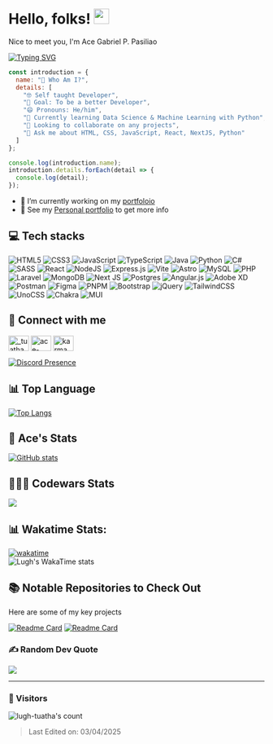# Hello, folks! <img src="https://raw.githubusercontent.com/MartinHeinz/MartinHeinz/master/wave.gif" width="30px" height="30px">

Nice to meet you, I'm Ace Gabriel P. Pasiliao

[![Typing SVG](https://readme-typing-svg.herokuapp.com?color=%2349F707&lines=I'm+Ace+Gabriel%2C+20+years+old;Fullstack+Web+Developer)](https://git.io/typing-svg)

```js
const introduction = {
  name: "🤠 Who Am I?",
  details: [
    "🤓 Self taught Developer",
    "🎯 Goal: To be a better Developer",
    "😄 Pronouns: He/him",
    "🌱 Currently learning Data Science & Machine Learning with Python",
    "👯 Looking to collaborate on any projects",
    "💬 Ask me about HTML, CSS, JavaScript, React, NextJS, Python"
  ]
};

console.log(introduction.name);
introduction.details.forEach(detail => {
  console.log(detail);
});
```

- 🔭 I’m currently working on my [portfoloio](https://github.com/lugh-tuatha/AP-portfolio)
- 👀 See my [Personal portfolio](https://ace-portfolio.vercel.app) to get more info

## 💻 Tech stacks
![HTML5](https://img.shields.io/badge/html5-%23E34F26.svg?style=for-the-badge&logo=html5&logoColor=white) ![CSS3](https://img.shields.io/badge/css3-%231572B6.svg?style=for-the-badge&logo=css3&logoColor=white) ![JavaScript](https://img.shields.io/badge/javascript-%23323330.svg?style=for-the-badge&logo=javascript&logoColor=%23F7DF1E) ![TypeScript](https://img.shields.io/badge/typescript-%23007ACC.svg?style=for-the-badge&logo=typescript&logoColor=white) ![Java](https://img.shields.io/badge/java-%23ED8B00.svg?style=for-the-badge&logo=java&logoColor=white) ![Python](https://img.shields.io/badge/python-3670A0?style=for-the-badge&logo=python&logoColor=ffdd54) ![C#](https://img.shields.io/badge/c%23-%23239120.svg?style=for-the-badge&logo=csharp&logoColor=white) ![SASS](https://img.shields.io/badge/SASS-hotpink.svg?style=for-the-badge&logo=SASS&logoColor=white) ![React](https://img.shields.io/badge/react-%2320232a.svg?style=for-the-badge&logo=react&logoColor=%2361DAFB) ![NodeJS](https://img.shields.io/badge/node.js-6DA55F?style=for-the-badge&logo=node.js&logoColor=white) ![Express.js](https://img.shields.io/badge/express.js-%23404d59.svg?style=for-the-badge&logo=express&logoColor=%2361DAFB) ![Vite](https://img.shields.io/badge/vite-%23646CFF.svg?style=for-the-badge&logo=vite&logoColor=white) ![Astro](https://img.shields.io/badge/astro-%232C2052.svg?style=for-the-badge&logo=astro&logoColor=white) ![MySQL](https://img.shields.io/badge/mysql-%2300f.svg?style=for-the-badge&logo=mysql&logoColor=white) ![PHP](https://img.shields.io/badge/php-%23777BB4.svg?style=for-the-badge&logo=php&logoColor=white) ![Laravel](https://img.shields.io/badge/laravel-%23FF2D20.svg?style=for-the-badge&logo=laravel&logoColor=white) ![MongoDB](https://img.shields.io/badge/MongoDB-%234ea94b.svg?style=for-the-badge&logo=mongodb&logoColor=white) ![Next JS](https://img.shields.io/badge/Next-black?style=for-the-badge&logo=next.js&logoColor=white) ![Postgres](https://img.shields.io/badge/postgres-%23316192.svg?style=for-the-badge&logo=postgresql&logoColor=white) ![Angular.js](https://img.shields.io/badge/angular.js-%23E23237.svg?style=for-the-badge&logo=angularjs&logoColor=white) ![Adobe XD](https://img.shields.io/badge/Adobe%20XD-470137?style=for-the-badge&logo=Adobe%20XD&logoColor=#FF61F6) ![Postman](https://img.shields.io/badge/Postman-FF6C37?style=for-the-badge&logo=postman&logoColor=white) ![Figma](https://img.shields.io/badge/figma-%23F24E1E.svg?style=for-the-badge&logo=figma&logoColor=white) ![PNPM](https://img.shields.io/badge/pnpm-%234a4a4a.svg?style=for-the-badge&logo=pnpm&logoColor=f69220) ![Bootstrap](https://img.shields.io/badge/bootstrap-%23563D7C.svg?style=for-the-badge&logo=bootstrap&logoColor=white) ![jQuery](https://img.shields.io/badge/jquery-%230769AD.svg?style=for-the-badge&logo=jquery&logoColor=white) ![TailwindCSS](https://img.shields.io/badge/tailwindcss-%2338B2AC.svg?style=for-the-badge&logo=tailwind-css&logoColor=white) ![UnoCSS](https://img.shields.io/badge/unocss-333333.svg?style=for-the-badge&logo=unocss&logoColor=white) ![Chakra](https://img.shields.io/badge/chakra-%234ED1C5.svg?style=for-the-badge&logo=chakraui&logoColor=white) ![MUI](https://img.shields.io/badge/MUI-%230081CB.svg?style=for-the-badge&logo=mui&logoColor=white)

## 🧉 Connect with me
<a href="https://twitter.com/_tuatha" target="blank"><img align="center" src="https://raw.githubusercontent.com/rahuldkjain/github-profile-readme-generator/master/src/images/icons/Social/twitter.svg" alt="_tuatha" height="30" width="40" /></a>
<a href="https://linkedin.com/in/ace-gabriel-p-pasiliao-74594b250" target="blank"><img align="center" src="https://raw.githubusercontent.com/rahuldkjain/github-profile-readme-generator/master/src/images/icons/Social/linked-in-alt.svg" alt="ace-gabriel-p-pasiliao-74594b250" height="30" width="40" /></a>
<a href="https://fb.com/karma.053" target="blank"><img align="center" src="https://raw.githubusercontent.com/rahuldkjain/github-profile-readme-generator/master/src/images/icons/Social/facebook.svg" alt="karma.053" height="30" width="40" /></a>

[![Discord Presence](https://lanyard.cnrad.dev/api/971077954941620276?borderRadius=5px&idleMessage=%F0%9F%8C%BFAFK%20in%20real%20life&theme=dark)](https://discord.com/users/971077954941620276)


## 📊 Top Language
[![Top Langs](https://github-readme-stats.vercel.app/api/top-langs/?username=lugh-tuatha&layout=compact&langs_count=8&&hide_border=true&border_radius=5&theme=gotham)](https://github.com/anuraghazra/github-readme-stats)

## 🍹 Ace's Stats
[![GitHub stats](https://github-readme-stats.vercel.app/api?username=lugh-tuatha&include_all_commits=false&show_icons=true&hide_border=true&border_radius=5&theme=gotham)](https://github.com/anuraghazra/github-readme-stats)
<a href="https://git.io/streak-stats"><img src="http://github-readme-streak-stats.herokuapp.com/?user=lugh-tuatha&theme=dark&fire=259076&hide_border=true&ring=259076&currStreakLabel=259076" alt="" /></a>

## 👩🏻‍💻 Codewars Stats
<a href="https://www.codewars.com/users/lugh-tuatha">
  <img src="https://www.codewars.com/users/lugh-tuatha/badges/large" />
</a>

## 📊 Wakatime Stats:
[![wakatime](https://wakatime.com/badge/user/018b76ca-407e-41f4-b120-d99795dc2159.svg)](https://wakatime.com/@018b76ca-407e-41f4-b120-d99795dc2159) <br>
![Lugh's WakaTime stats](https://github-readme-stats.vercel.app/api/wakatime?username=lughtuatha\&layout=compact)

## 📚 Notable Repositories to Check Out
Here are some of my key projects <br>

[![Readme Card](https://github-readme-stats.vercel.app/api/pin/?username=lugh-tuatha&repo=ushers-registration-frontend)](https://github.com/lugh-tuatha/ushers-registration-frontend)
[![Readme Card](https://github-readme-stats.vercel.app/api/pin/?username=lugh-tuatha&repo=ushers-registration-backend)](https://github.com/lugh-tuatha/ushers-registration-backend)

### ✍️ Random Dev Quote
![](https://quotes-github-readme.vercel.app/api?type=horizontal&theme=radical)

---

### 👀 Visitors
<div align="left">
  <img src="https://count.getloli.com/get/@lugh-tuatha" alt="lugh-tuatha's count"/>
</div>


> Last Edited on: 03/04/2025
